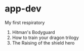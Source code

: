 # app-dev
My first respiratory
1. Hitman's Bodyguard
2. How to  train your dragon trilogy
3. The Raising of the shield hero
   
